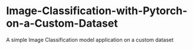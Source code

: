 # Image-Classification-with-Pytorch-on-a-Custom-Dataset
A simple Image Classification model application on a custom dataset 

